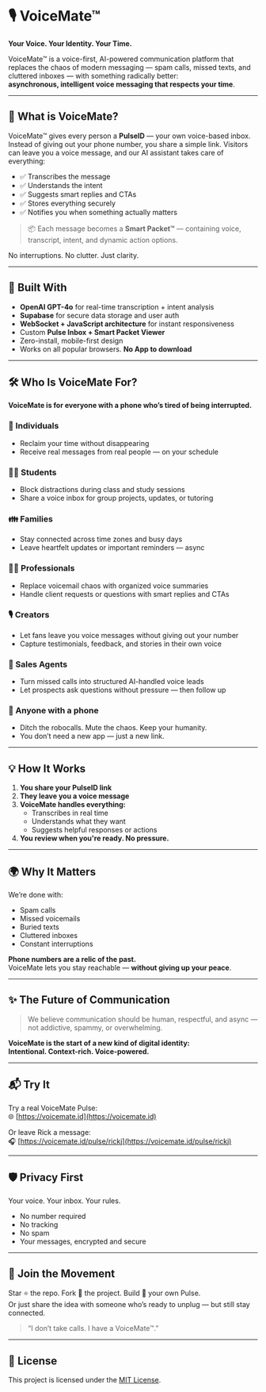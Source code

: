 # 🎙️ VoiceMate™

**Your Voice. Your Identity. Your Time.**

VoiceMate™ is a voice-first, AI-powered communication platform that replaces the chaos of modern messaging — spam calls, missed texts, and cluttered inboxes — with something radically better:  
**asynchronous, intelligent voice messaging that respects your time**.

---

## 🚀 What is VoiceMate?

VoiceMate™ gives every person a **PulseID** — your own voice-based inbox. Instead of giving out your phone number, you share a simple link. Visitors can leave you a voice message, and our AI assistant takes care of everything:

- ✅ Transcribes the message  
- ✅ Understands the intent  
- ✅ Suggests smart replies and CTAs  
- ✅ Stores everything securely  
- ✅ Notifies you when something actually matters

> 📦 Each message becomes a **Smart Packet™** — containing voice, transcript, intent, and dynamic action options.

No interruptions. No clutter. Just clarity.

---

## 🧠 Built With

- **OpenAI GPT-4o** for real-time transcription + intent analysis  
- **Supabase** for secure data storage and user auth  
- **WebSocket + JavaScript architecture** for instant responsiveness  
- Custom **Pulse Inbox + Smart Packet Viewer**  
- Zero-install, mobile-first design
- Works on all popular browsers. **No App to download** 

---

## 🛠️ Who Is VoiceMate For?

**VoiceMate is for everyone with a phone who’s tired of being interrupted.**

### 👤 Individuals
- Reclaim your time without disappearing
- Receive real messages from real people — on your schedule

### 👨‍🎓 Students
- Block distractions during class and study sessions
- Share a voice inbox for group projects, updates, or tutoring

### 👪 Families
- Stay connected across time zones and busy days
- Leave heartfelt updates or important reminders — async

### 🧑‍💼 Professionals
- Replace voicemail chaos with organized voice summaries
- Handle client requests or questions with smart replies and CTAs

### 🎙️ Creators
- Let fans leave you voice messages without giving out your number
- Capture testimonials, feedback, and stories in their own voice

### 💼 Sales Agents
- Turn missed calls into structured AI-handled voice leads
- Let prospects ask questions without pressure — then follow up

### 📱 Anyone with a phone
- Ditch the robocalls. Mute the chaos. Keep your humanity.
- You don’t need a new app — just a new link.

---

## 💡 How It Works

1. **You share your PulseID link**  
2. **They leave you a voice message**  
3. **VoiceMate handles everything:**
   - Transcribes in real time
   - Understands what they want
   - Suggests helpful responses or actions
4. **You review when you're ready. No pressure.**

---

## 🌍 Why It Matters

We’re done with:

- Spam calls  
- Missed voicemails  
- Buried texts  
- Cluttered inboxes  
- Constant interruptions

**Phone numbers are a relic of the past.**  
VoiceMate lets you stay reachable — **without giving up your peace**.

---

## ✨ The Future of Communication

> We believe communication should be human, respectful, and async — not addictive, spammy, or overwhelming.

**VoiceMate is the start of a new kind of digital identity:  
Intentional. Context-rich. Voice-powered.**

---

## 📬 Try It

Try a real VoiceMate Pulse:  
🌐 [https://voicemate.id](https://voicemate.id)

Or leave Rick a message:  
🎧 [https://voicemate.id/pulse/rickj](https://voicemate.id/pulse/rickj)

---

## 🛡️ Privacy First

Your voice. Your inbox. Your rules.

- No number required  
- No tracking  
- No spam  
- Your messages, encrypted and secure  

---

## 🙌 Join the Movement

Star ⭐ the repo. Fork 🍴 the project. Build 🔧 your own Pulse.  
Or just share the idea with someone who’s ready to unplug — but still stay connected.

> “I don’t take calls. I have a VoiceMate™.”

---

## 🧩 License

This project is licensed under the [MIT License](./LICENSE).
